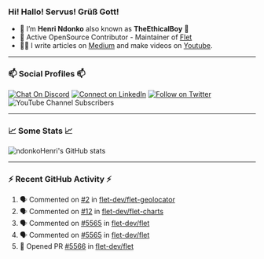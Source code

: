 ### Hi! Hallo! Servus! Grüß Gott!

- 🙂  I’m **Henri Ndonko** also known as **TheEthicalBoy** 👾
- 🚀  Active OpenSource Contributor - Maintainer of [Flet](https://github.com/flet-dev/flet) 
- 👨‍🏫  I write articles on [Medium](https://ndonkohenri.medium.com/) and make videos on [Youtube](https://youtube.com/@ndonkoHenri).

---

### 📫 Social Profiles 📫

[![Chat On Discord](https://img.shields.io/badge/--discord?label=Username=the_ethical_boy&logo=Discord&style=social)](https://github.com/ndonkoHenri) 
[![Connect on LinkedIn](https://img.shields.io/badge/--linkedin?label=LinkedIn&logo=LinkedIn&style=social)](https://www.linkedin.com/in/ndonkohenri) 
[![Follow on Twitter](https://img.shields.io/badge/--twitter?label=Twitter&logo=Twitter&style=social)](https://twitter.com/ndonkoHenri)
![YouTube Channel Subscribers](https://img.shields.io/youtube/channel/subscribers/UC2j9sVx0O7M8CebjMtyCuNQ?style=social&label=Youtube&link=https%3A%2F%2Fyoutube.com%2F%40ndonkoHenri)

---

### 📈 Some Stats 📈

<!-- <a href="https://github.com/ndonkoHenri">
<img src="https://github.com/ndonkoHenri/github-stats/blob/master/generated/overview.svg#gh-dark-mode-only" />
<img src="https://github.com/ndonkoHenri/github-stats/blob/master/generated/languages.svg#gh-dark-mode-only" />
<img src="https://github.com/ndonkoHenri/github-stats/blob/master/generated/overview.svg#gh-light-mode-only" />
<img src="https://github.com/ndonkoHenri/github-stats/blob/master/generated/languages.svg#gh-light-mode-only" />
</a> -->

<!-- ![ndonkoHenri's GitHub stats](https://github-readme-stats.vercel.app/api?username=ndonkoHenri&show_icons=true) -->

![ndonkoHenri's GitHub stats](https://github-readme-stats.vercel.app/api?username=ndonkoHenri&theme=tokyonight&show_icons=true&title_color=fff&text_color=fff)

<!-- [![Top Langs](https://github-readme-stats.vercel.app/api/top-langs/?username=ndonkoHenri)](https://github.com/ndonkoHenri/github-readme-stats) -->

---

### :zap: Recent GitHub Activity :zap:

<!--START_SECTION:activity-->
1. 🗣 Commented on [#2](https://github.com/flet-dev/flet-geolocator/pull/2#issuecomment-3194990094) in [flet-dev/flet-geolocator](https://github.com/flet-dev/flet-geolocator)
2. 🗣 Commented on [#12](https://github.com/flet-dev/flet-charts/issues/12#issuecomment-3194984945) in [flet-dev/flet-charts](https://github.com/flet-dev/flet-charts)
3. 🗣 Commented on [#5565](https://github.com/flet-dev/flet/issues/5565#issuecomment-3194644888) in [flet-dev/flet](https://github.com/flet-dev/flet)
4. 🗣 Commented on [#5565](https://github.com/flet-dev/flet/issues/5565#issuecomment-3194563235) in [flet-dev/flet](https://github.com/flet-dev/flet)
5. 💪 Opened PR [#5566](https://github.com/flet-dev/flet/pull/5566) in [flet-dev/flet](https://github.com/flet-dev/flet)
<!--END_SECTION:activity-->
